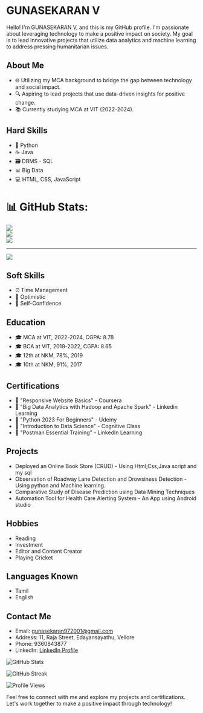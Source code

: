 # GUNASEKARAN V



Hello! I'm GUNASEKARAN V, and this is my GitHub profile. I'm passionate about leveraging technology to make a positive impact on society. My goal is to lead innovative projects that utilize data analytics and machine learning to address pressing humanitarian issues.

## About Me

- 🌐 Utilizing my MCA background to bridge the gap between technology and social impact.
- 🔍 Aspiring to lead projects that use data-driven insights for positive change.
- 📚 Currently studying MCA at VIT (2022-2024).

## Hard Skills

- 🐍 Python
- ☕ Java
- 🗃️ DBMS - SQL
- 📊 Big Data
- 💻 HTML, CSS, JavaScript

# 📊 GitHub Stats:
![](https://github-readme-stats.vercel.app/api?username=Gunasekaran-143&theme=shades-of-purple&hide_border=false&include_all_commits=false&count_private=true)<br/>
![](https://github-readme-streak-stats.herokuapp.com/?user=Gunasekaran-143&theme=shades-of-purple&hide_border=false)<br/>
![](https://github-readme-stats.vercel.app/api/top-langs/?username=Gunasekaran-143&theme=shades-of-purple&hide_border=false&include_all_commits=false&count_private=true&layout=compact)

---

[![](https://visitcount.itsvg.in/api?id=Gunasekaran-143&icon=9&color=1)](https://visitcount.itsvg.in)

<!-- Proudly created with GPRM (https://gprm.itsvg.in) -->


## Soft Skills

- ⏰ Time Management
- 🌟 Optimistic
- 💪 Self-Confidence

## Education

- 🎓 MCA at VIT, 2022-2024, CGPA: 8.78
- 🎓 BCA at VIT, 2019-2022, CGPA: 8.65
- 🎓 12th at NKM, 78%, 2019
- 🎓 10th at NKM, 91%, 2017

## Certifications

- 📜 "Responsive Website Basics" - Coursera
- 📜 "Big Data Analytics with Hadoop and Apache Spark" - Linkedin Learning
- 📜 "Python 2023 For Beginners" - Udemy
- 📜 "Introduction to Data Science" - Cognitive Class
- 📜 "Postman Essential Training" - LinkedIn Learning

## Projects

- Deployed an Online Book Store (CRUD) - Using Html,Css,Java script and my sql
- Observation of Roadway Lane Detection
 and Drowsiness Detection - Using python and Machine learning.
- Comparative Study of Disease Prediction using Data Mining Techniques
- Automation Tool for Health Care Alerting System - An App using Android studio

## Hobbies

- Reading
- Investment
- Editor and Content Creator
- Playing Cricket

## Languages Known

- Tamil
- English

## Contact Me

-  Email: gunasekaran972001@gmail.com
-  Address: 11, Raja Street, Edayansayathu, Vellore
-  Phone: 9360843877
-  LinkedIn: [LinkedIn Profile](https://www.linkedin.com/in/gunasekaran-v3748b720a)

<!-- GitHub Stats -->
![GitHub Stats](https://github-readme-stats.vercel.app/api?username=Gunasekaran-143&show_icons=true&theme=dark)

<!-- GitHub Streak -->
![GitHub Streak](https://github-readme-streak-stats.herokuapp.com/?user=Gunasekaran-143&theme=dark)

<!-- Profile Views -->
![Profile Views](https://komarev.com/ghpvc/?username=Gunasekaran-143)

Feel free to connect with me and explore my projects and certifications. Let's work together to make a positive impact through technology!
